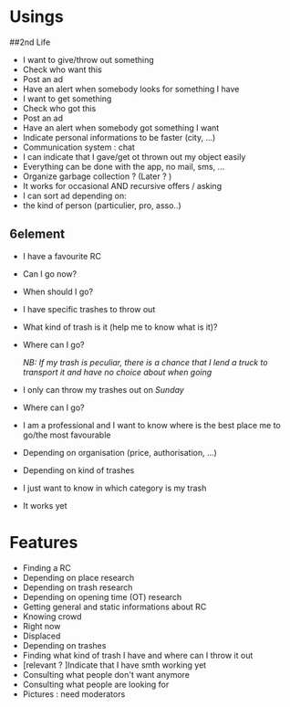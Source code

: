 # Usings
##2nd Life

* I want to give/throw out something
 * Check who want this
 * Post an ad
 * Have an alert when somebody looks for something I have
* I want to get something
 * Check who got this
 * Post an ad
 * Have an alert when somebody got something I want
* Indicate personal informations to be faster (city, ...)
* Communication system : chat
* I can indicate that I gave/get ot thrown out my object easily
* Everything can be done with the app, no mail, sms, ...
* Organize garbage collection ? (Later ? )
* It works for occasional AND recursive offers / asking
* I can sort ad depending on:
 * the kind of person (particulier, pro, asso..)

## 6element
* I have a favourite RC
 * Can I go now?
 * When should I go?
 
* I have specific trashes to throw out
 * What kind of trash is it (help me to know what is it)?
 * Where can I go? 
  
   *NB: If my trash is peculiar, there is a chance that I lend a truck to transport it and have no choice about when going*
  
* I only can throw my trashes out on *Sunday*
 * Where can I go?
 
* I am a professional and I want to know where is the best place me to go/the most favourable
 * Depending on organisation (price, authorisation, ...) 
 * Depending on kind of trashes
 
* I just want to know in which category is my trash

* It works yet

# Features

* Finding a RC
 * Depending on place research
 * Depending on trash research
 * Depending on opening time (OT) research
* Getting general and static informations about RC
* Knowing crowd
 * Right now
 * Displaced
 * Depending on trashes
* Finding what kind of trash I have and where can I throw it out
* [relevant ? ]Indicate that I have smth working yet 
* Consulting what people don't want anymore
* Consulting what people are looking for
* Pictures : need moderators